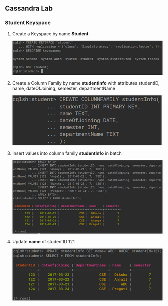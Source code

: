 ## Cassandra Lab

### Student Keyspace

1. Create a Keyspace by name **Student**

   ![](Images/CreateKeyspace.png)

2. Create a Column Family by name **studentInfo** with attributes studentID, name, dateOfJoining, semester, departmentName

   ![](Images/CreateColumnfamily.png)

3. Insert values into column family **studentInfo** in batch

   ![Faculty Image3 Screenshot](Images/Insert.png)

4. Update **name** of studentID 121

   ![COE Collection Screenshot](Images/Update.png)
